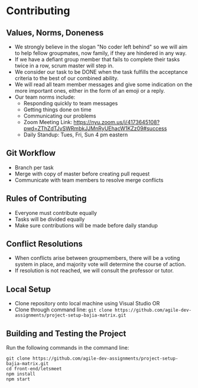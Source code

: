 # Contributing
## Values, Norms, Doneness
* We strongly believe in the slogan "No coder left behind" so we will aim to help fellow groupmates, now family, if they are hindered in any way.
* If we have a defiant group member that fails to complete their tasks twice in a row, scrum master will step in.
* We consider our task to be DONE when the task fulfills the acceptance criteria to the best of our combined ability. 
* We will read all team member messages and give some indication on the more important ones, either in the form of an emoji or a reply.
* Our team norms include:
  * Responding quickly to team messages
  * Getting things done on time
  * Communicating our problems
  * Zoom Meeting Link: https://nyu.zoom.us/j/4173645108?pwd=ZThZdTJvSWRmbkJJMnRyUEhacW1KZz09#success 
  * Daily Standup: Tues, Fri, Sun 4 pm eastern

## Git Workflow
* Branch per task 
* Merge with copy of master before creating pull request
* Communicate with team members to resolve merge conflicts

## Rules of Contributing
* Everyone must contribute equally
* Tasks will be divided equally
* Make sure contributions will be made before daily standup

## Conflict Resolutions
* When conflicts arise between groupmembers, there will be a voting system in place, and majority vote will determine the course of action.
* If resolution is not reached, we will consult the professor or tutor.

## Local Setup
* Clone repository onto local machine using Visual Studio OR
* Clone through command line: `git clone https://github.com/agile-dev-assignments/project-setup-bajia-matrix.git`

## Building and Testing the Project 
Run the following commands in the command line:
```
git clone https://github.com/agile-dev-assignments/project-setup-bajia-matrix.git
cd front-end/letsmeet
npm install
npm start
```

